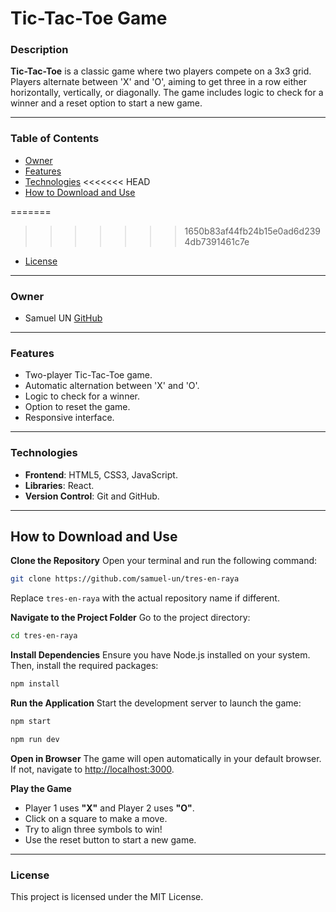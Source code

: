 # Tic-Tac-Toe Game

### Description

**Tic-Tac-Toe** is a classic game where two players compete on a 3x3 grid. Players alternate between 'X' and 'O', aiming to get three in a row either horizontally, vertically, or diagonally. The game includes logic to check for a winner and a reset option to start a new game.

---

### Table of Contents

-   [Owner](#owner)
-   [Features](#features)
-   [Technologies](#technologies)
<<<<<<< HEAD
-   [How to Download and Use](#how-to-download-and-use)

=======
>>>>>>> 1650b83af44fb24b15e0ad6d2394db7391461c7e
-   [License](#license)

---

### Owner

-   Samuel UN [GitHub](https://github.com/samuel-un)

---

### Features

-   Two-player Tic-Tac-Toe game.
-   Automatic alternation between 'X' and 'O'.
-   Logic to check for a winner.
-   Option to reset the game.
-   Responsive interface.

---

### Technologies

-   **Frontend**: HTML5, CSS3, JavaScript.
-   **Libraries**: React.
-   **Version Control**: Git and GitHub.

---

## How to Download and Use

**Clone the Repository**
Open your terminal and run the following command:

```bash
git clone https://github.com/samuel-un/tres-en-raya
```

Replace `tres-en-raya` with the actual repository name if different.

**Navigate to the Project Folder**
Go to the project directory:

```bash
cd tres-en-raya
```

**Install Dependencies**
Ensure you have Node.js installed on your system. Then, install the required packages:

```bash
npm install
```

**Run the Application**
Start the development server to launch the game:

```bash
npm start
```
```bash
npm run dev
```

**Open in Browser**
The game will open automatically in your default browser. If not, navigate to [http://localhost:3000](http://localhost:3000).

**Play the Game**
- Player 1 uses **"X"** and Player 2 uses **"O"**.
- Click on a square to make a move.
- Try to align three symbols to win!
- Use the reset button to start a new game.

---

### License

This project is licensed under the MIT License.
